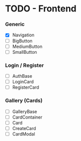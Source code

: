 # TODO - Frontend

### Generic

- [x] Navigation
- [ ] BigButton
- [ ] MediumButton
- [ ] SmallButton

### Login / Register

- [ ] AuthBase
- [ ] LoginCard
- [ ] RegisterCard

### Gallery (Cards)

- [ ] GalleryBase
- [ ] CardContainer
- [ ] Card
- [ ] CreateCard
- [ ] CardModal

